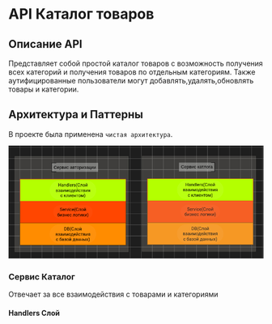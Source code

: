 # API Каталог товаров

## Описание API
 
Представляет собой простой каталог товаров с возможность получения всех категорий и получения товаров по отдельным категориям.
Также аутифицированные пользователи могут добавлять,удалять,обновлять товары и категории.


## Архитектура и Паттерны

В проекте была применена `чистая архитектура`.

![Чистая архитектура](/images/clean.png)

### Сервис Каталог 
 Отвечает за все взаимодействия с товарами и категориями

#### Handlers Слой 
